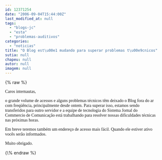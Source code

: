 ```yaml
---
id: 12371254
date: "2006-09-04T15:44:00Z"
last_modified_at: null
tags:
  - "blogs-jc"
  - "esta"
  - "problemas-auditivos"
categories:
  - "noticias"
title: "O Blog est\u00e1 mudando para superar problemas t\u00e9cnicos"
sutia: null
chapeu: null
autor: null
imagem: null
---
```

{\% raw %}
<p><P><FONT face=Verdana>Caros internautas,</FONT></P></p>
<p><P><FONT face=Verdana>o grande volume de acessos e alguns problemas técnicos têm deixado o Blog fora do ar com freqüência, principalmente desde ontem. Para superar isso, estamos sendo transferidos para outro servidor e a equipe de tecnologia do Sistema Jornal do Commercio de Comunicação está trabalhando para resolver nossas dificuldades técnicas nas próximas horas.</FONT></P></p>
<p><P><FONT face=Verdana>Em breve teremos também um endereço de acesso mais fácil. Quando ele estiver ativo vocês serão informados.</FONT></P></p>
<p><P><FONT face=Verdana>Muito obrigado.</FONT></P> </p>
{\% endraw %}
